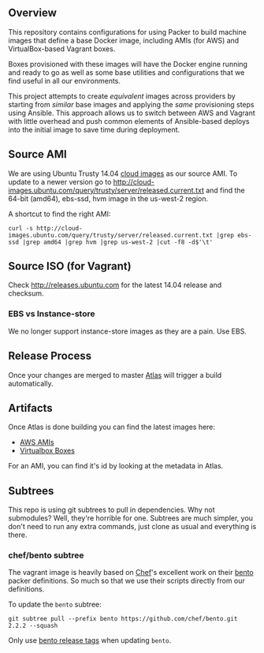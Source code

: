 ## Overview

This repository contains configurations for using Packer to build machine images that define
a base Docker image, including AMIs (for AWS) and VirtualBox-based Vagrant boxes.

Boxes provisioned with these images will have the Docker engine running and ready to go as well
 as some base utilities and configurations that we find useful in all our environments.

This project attempts to create *equivalent* images across providers by starting from *similar*
base images and applying the *same* provisioning steps using Ansible. This approach allows us to
switch between AWS and Vagrant with little overhead and push common elements of Ansible-based
deploys into the initial image to save time during deployment.

## Source AMI

We are using Ubuntu Trusty 14.04 [cloud images][] as our source AMI. To update to a newer
version go to http://cloud-images.ubuntu.com/query/trusty/server/released.current.txt and find
the 64-bit (amd64), ebs-ssd, hvm image in the us-west-2 region.

A shortcut to find the right AMI:
```
curl -s http://cloud-images.ubuntu.com/query/trusty/server/released.current.txt |grep ebs-ssd |grep amd64 |grep hvm |grep us-west-2 |cut -f8 -d$'\t'
```

## Source ISO (for Vagrant)

Check http://releases.ubuntu.com for the latest 14.04 release and checksum.

### EBS vs Instance-store
We no longer support instance-store images as they are a pain. Use EBS.

## Release Process

Once your changes are merged to master [Atlas][] will trigger a build automatically.

## Artifacts

Once Atlas is done building you can find the latest images here:

* [AWS AMIs][]
* [Virtualbox Boxes][]

For an AMI, you can find it's id by looking at the metadata in Atlas.

## Subtrees
This repo is using git subtrees to pull in dependencies. Why not submodules?
Well, they're horrible for one. Subtrees are much simpler, you don't need
to run any extra commands, just clone as usual and everything is there.

### chef/bento subtree
The vagrant image is heavily based on [Chef]'s excellent work on their [bento][]
packer definitions. So much so that we use their scripts directly from our definitions.

To update the `bento` subtree:
```
git subtree pull --prefix bento https://github.com/chef/bento.git 2.2.2 --squash
```

Only use [bento release tags][] when updating `bento`.

[bento]: https://github.com/chef/bento
[bento release tags]: https://github.com/chef/bento/tags
[Chef]: http://chef.io
[Atlas]: https://atlas.hashicorp.com
[Virtualbox Boxes]: https://atlas.hashicorp.com/llabs/boxes/docker-base
[AWS AMIs]: https://atlas.hashicorp.com/llabs/artifacts/docker-base/types/amazon.ami
[cloud images]: https://help.ubuntu.com/community/UEC/Images
